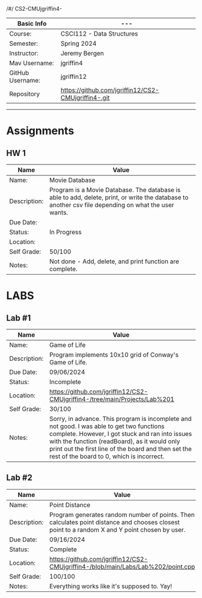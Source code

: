 /#/ CS2-CMUjgriffin4-

| Basic Info | --- |
| --- | ---|
| Course: | CSCI112 - Data Structures|
| Semester: | Spring 2024 |
| Instructor: | Jeremy Bergen |
| Mav Username: | jgriffin4 |
| GitHub Username: | jgriffin12 |
| Repository |https://github.com/jgriffin12/CS2-CMUjgriffin4-.git |

_______________________________________________________________________________________________________________
# Assignments

## HW 1
| Name | Value |
| --- | --- |
| Name: | Movie Database |
| Description: | Program is a Movie Database. The database is able to add, delete, print, or write the database to another csv file depending on what the user wants.  |
| Due Date: |  |
| Status: | In Progress |
| Location: | |
| Self Grade: | 50/100 |
| Notes: | Not done - Add, delete, and print function are complete. |

# LABS

## Lab #1
| Name | Value |
| --- | --- |
| Name: | Game of Life |
| Description: | Program implements 10x10 grid of Conway's Game of Life. |
| Due Date: | 09/06/2024 |
| Status: | Incomplete|
| Location: | https://github.com/jgriffin12/CS2-CMUjgriffin4-/tree/main/Projects/Lab%201 |
| Self Grade: | 30/100 |
| Notes: | Sorry, in advance. This program is incomplete and not good. I was able to get two functions complete. However, I got stuck and ran into issues with the function (readBoard), as it would only print out the first line of the board and then set the rest of the board to 0, which is incorrect.  |

## Lab #2
| Name | Value |
| --- | --- |
| Name: | Point Distance |
| Description: | Program generates random number of points. Then calculates point distance and chooses closest point to a random X and Y point chosen by user. |
| Due Date: | 09/16/2024 |
| Status: | Complete |
| Location: |https://github.com/jgriffin12/CS2-CMUjgriffin4-/blob/main/Labs/Lab%202/point.cpp |
| Self Grade: | 100/100 |
| Notes: | Everything works like it's supposed to. Yay!  |
